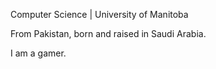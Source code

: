 Computer Science | University of Manitoba 

From Pakistan, born and raised in Saudi Arabia.

I am a gamer.

